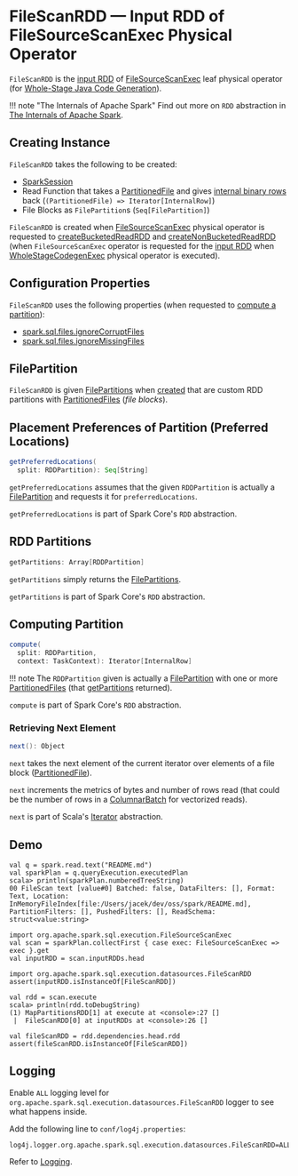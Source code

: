 # FileScanRDD &mdash; Input RDD of FileSourceScanExec Physical Operator

`FileScanRDD` is the [input RDD](../physical-operators/FileSourceScanExec.md#inputRDD) of [FileSourceScanExec](../physical-operators/FileSourceScanExec.md) leaf physical operator (for [Whole-Stage Java Code Generation](../spark-sql-whole-stage-codegen.md)).

!!! note "The Internals of Apache Spark"
    Find out more on `RDD` abstraction in [The Internals of Apache Spark](https://books.japila.pl/apache-spark-internals/apache-spark-internals/rdd/RDD.html).

## Creating Instance

`FileScanRDD` takes the following to be created:

* <span id="sparkSession"> [SparkSession](../SparkSession.md)
* <span id="readFunction"> Read Function that takes a [PartitionedFile](../spark-sql-PartitionedFile.md) and gives [internal binary rows](../spark-sql-InternalRow.md) back (`(PartitionedFile) => Iterator[InternalRow]`)
* <span id="filePartitions"> File Blocks as `FilePartition`s (`Seq[FilePartition]`)

`FileScanRDD` is created when [FileSourceScanExec](../physical-operators/FileSourceScanExec.md) physical operator is requested to [createBucketedReadRDD](../physical-operators/FileSourceScanExec.md#createBucketedReadRDD) and [createNonBucketedReadRDD](../physical-operators/FileSourceScanExec.md#createNonBucketedReadRDD) (when `FileSourceScanExec` operator is requested for the [input RDD](../physical-operators/FileSourceScanExec.md#inputRDD) when [WholeStageCodegenExec](../physical-operators/WholeStageCodegenExec.md) physical operator is executed).

## Configuration Properties

`FileScanRDD` uses the following properties (when requested to [compute a partition](#compute)):

* <span id="ignoreCorruptFiles"> [spark.sql.files.ignoreCorruptFiles](../spark-sql-properties.md#spark.sql.files.ignoreCorruptFiles)
* <span id="ignoreMissingFiles"> [spark.sql.files.ignoreMissingFiles](../spark-sql-properties.md#spark.sql.files.ignoreMissingFiles)

## <span id="FilePartition"><span id="files"><span id="index"> FilePartition

`FileScanRDD` is given [FilePartitions](#filePartitions) when [created](#creating-instance) that are custom RDD partitions with [PartitionedFiles](../spark-sql-PartitionedFile.md) (_file blocks_).

## <span id="getPreferredLocations"> Placement Preferences of Partition (Preferred Locations)

```scala
getPreferredLocations(
  split: RDDPartition): Seq[String]
```

`getPreferredLocations` assumes that the given `RDDPartition` is actually a [FilePartition](#FilePartition) and requests it for `preferredLocations`.

`getPreferredLocations` is part of Spark Core's `RDD` abstraction.

## <span id="getPartitions"> RDD Partitions

```scala
getPartitions: Array[RDDPartition]
```

`getPartitions` simply returns the [FilePartitions](#filePartitions).

`getPartitions` is part of Spark Core's `RDD` abstraction.

## <span id="compute"> Computing Partition

```scala
compute(
  split: RDDPartition,
  context: TaskContext): Iterator[InternalRow]
```

!!! note
    The `RDDPartition` given is actually a [FilePartition](#FilePartition) with one or more [PartitionedFiles](../spark-sql-PartitionedFile.md) (that [getPartitions](#getPartitions) returned).

`compute` is part of Spark Core's `RDD` abstraction.

### <span id="compute-next"> Retrieving Next Element

```scala
next(): Object
```

`next` takes the next element of the current iterator over elements of a file block ([PartitionedFile](../spark-sql-PartitionedFile.md)).

`next` increments the metrics of bytes and number of rows read (that could be the number of rows in a [ColumnarBatch](../ColumnarBatch.md) for vectorized reads).

`next` is part of Scala's [Iterator](https://www.scala-lang.org/api/2.12.x/scala/collection/Iterator.html#next) abstraction.

## Demo

```text
val q = spark.read.text("README.md")
val sparkPlan = q.queryExecution.executedPlan
scala> println(sparkPlan.numberedTreeString)
00 FileScan text [value#0] Batched: false, DataFilters: [], Format: Text, Location: InMemoryFileIndex[file:/Users/jacek/dev/oss/spark/README.md], PartitionFilters: [], PushedFilters: [], ReadSchema: struct<value:string>

import org.apache.spark.sql.execution.FileSourceScanExec
val scan = sparkPlan.collectFirst { case exec: FileSourceScanExec => exec }.get
val inputRDD = scan.inputRDDs.head

import org.apache.spark.sql.execution.datasources.FileScanRDD
assert(inputRDD.isInstanceOf[FileScanRDD])

val rdd = scan.execute
scala> println(rdd.toDebugString)
(1) MapPartitionsRDD[1] at execute at <console>:27 []
 |  FileScanRDD[0] at inputRDDs at <console>:26 []

val fileScanRDD = rdd.dependencies.head.rdd
assert(fileScanRDD.isInstanceOf[FileScanRDD])
```

## Logging

Enable `ALL` logging level for `org.apache.spark.sql.execution.datasources.FileScanRDD` logger to see what happens inside.

Add the following line to `conf/log4j.properties`:

```text
log4j.logger.org.apache.spark.sql.execution.datasources.FileScanRDD=ALL
```

Refer to [Logging](../spark-logging.md).
